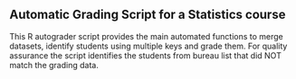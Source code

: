 ## Automatic Grading Script for a Statistics course

This R autograder script provides the main automated functions to merge datasets, identify students using multiple keys and grade them.  For quality assurance the script identifies the students from bureau list that did NOT match the grading data.
